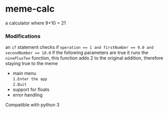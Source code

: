 # meme-calc
a calculator where 9+10 = 21

  ### Modifications
  an `if` statement checks if `operation == 1 and firstNumber == 9.0 and secondNumber == 10.0`
  if the following parameters are true it runs the `ninePlusTen` function, this function adds 2 to the original addition, therefore staying true to the meme

  - main menu  
  `1.Enter the app`  
  `2.Quit`  
  - support for floats
  - error handling
  
  Compatible with python 3
